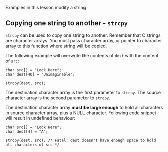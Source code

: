 Examples in this lesson modify a string.

## Copying one string to another - `strcpy`

`strcpy` can be used to copy one string to another. Remember that C strings are character arrays. You must pass character array, or pointer to character array to this function where string will be copied.

The following example will overwrite the contents of `dest` with the content of `src`:

```
char src[] = "Look Here";
char dest[40] = "Unimaginable";

strcpy(dest, src);
```

The destination character array is the first parameter to `strcpy`. The source character array is the second parameter to `strcpy`.

The destination character array **must be large enough** to hold all characters in source character array, plus a NULL character. Following code snippet will result in undefined behaviour:

```
char src[] = "Look Here";
char dest[4] = "A";

strcpy(dest, src); /* Fatal: dest doesn't have enough space to hold all characters of src */
```

